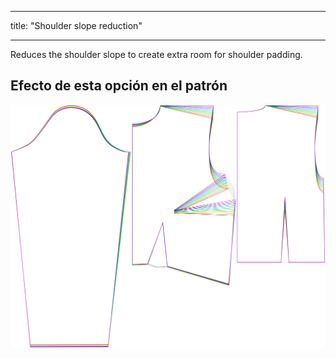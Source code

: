 - - -
title: "Shoulder slope reduction"
- - -

Reduces the shoulder slope to create extra room for shoulder padding.

## Efecto de esta opción en el patrón

![This image shows the effect of this option by superimposing several variants that have a different value for this option](breanna_shoulderslopereduction_sample.svg "Effect of this option on the pattern")
